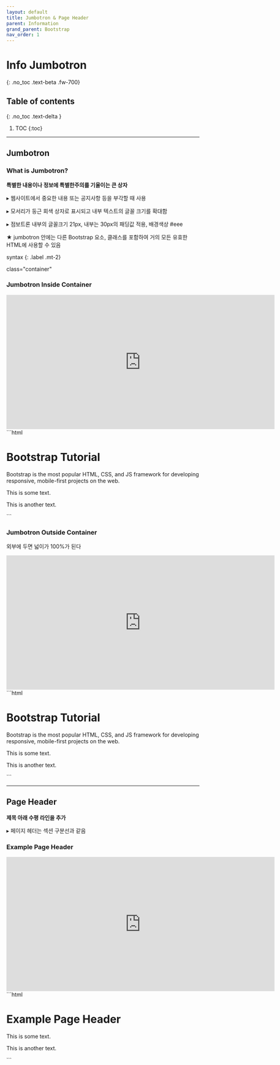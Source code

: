 ```yaml
---
layout: default
title: Jumbotron & Page Header
parent: Information
grand_parent: Bootstrap
nav_order: 1
---
```


# Info Jumbotron
{: .no_toc .text-beta .fw-700}

## Table of contents
{: .no_toc .text-delta }

1. TOC
{:toc}

---

## Jumbotron

### What is Jumbotron?

**특별한 내용이나 정보에 특별한주의를 기울이는 큰 상자**

&#9656; 웹사이트에서 중요한 내용 또는 공지사항 등을 부각할 때 사용

&#9656; 모서리가 둥근 회색 상자로 표시되고 내부 텍스트의 글꼴 크기를 확대함

&#9656; 점보트론 내부의 글꼴크기 21px, 내부는 30px의 패딩값 적용, 배경색상 #eee

★ jumbotron 안에는 다른 Bootstrap 요소, 클래스를 포함하여 거의 모든 유효한 HTML에 사용할 수 있음

syntax
{: .label .mt-2}
<div class="code-example" markdown="1">
class="container"
</div>

### Jumbotron Inside Container

<div class="code-example" markdown="1">
<iframe src="https://gekdev.github.io/docs/bootstrap/information/example/jb_in.html" height="350" width="700" style="border:none;" title="bt heading example"></iframe>
</div>
```html
<div class="container">
  <div class="jumbotron">
    <h1>Bootstrap Tutorial</h1>      
    <p>Bootstrap is the most popular HTML, CSS, and JS framework for developing responsive, mobile-first projects on the web.</p>
  </div>
  <p>This is some text.</p>      
  <p>This is another text.</p>      
</div>
```

### Jumbotron Outside Container

외부에 두면 넓이가 100%가 된다

<div class="code-example" markdown="1">
<iframe src="https://gekdev.github.io/docs/bootstrap/information/example/jb_out.html" height="350" width="700" style="border:none;" title="bt heading example"></iframe>
</div>
```html
<div class="jumbotron">
  <h1>Bootstrap Tutorial</h1>      
  <p>Bootstrap is the most popular HTML, CSS, and JS framework for developing responsive, mobile-first projects on the web.</p>
</div>

<div class="container">
  <p>This is some text.</p>      
  <p>This is another text.</p>      
</div>
```

---

## Page Header

**제목 아래 수평 라인을 추가**

&#9656; 페이지 헤더는 섹션 구분선과 같음

### Example Page Header

<div class="code-example" markdown="1">
<iframe src="https://gekdev.github.io/docs/bootstrap/information/example/jb_ph.html" height="350" width="700" style="border:none;" title="bt heading example"></iframe>
</div>
```html
<div class="container">
  <div class="page-header">
    <h1>Example Page Header</h1>      
  </div>
  <p>This is some text.</p>      
  <p>This is another text.</p>      
</div>
```

